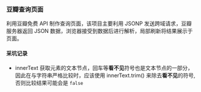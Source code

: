 ### 豆瓣查询页面

利用豆瓣免费 API 制作查询页面，该项目主要利用 JSONP 发送跨域请求，豆瓣服务器返回 JSON 数据，浏览器接受到数据后进行解析，局部刷新将结果展示于页面。

#### 采坑记录
- innerText 获取元素的文本节点，回车等**看不见**符号也是文本节点的一部分，因此在与字符串严格比较时，应该使用 innerText.trim() 来除去**看不见**的符号,否则比较结果可能会是 `false`